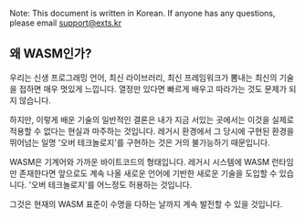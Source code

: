 Note: This document is written in Korean. If anyone has any questions, please email support@exts.kr

## 왜 WASM인가?
우리는 신생 프로그래밍 언어, 최신 라이브러리, 최신 프레임워크가 뽐내는 최신의 기술을 접하면 매우 멋있게 느낍니다. 열정만 있다면 빠르게 배우고 따라가는 것도 문제가 되지 않습니다.

하지만, 이렇게 배운 기술의 일반적인 결론은 내가 지금 서있는 곳에서는 이것을 실제로 적용할 수 없다는 현실과 마주하는 것입니다. 레거시 환경에서 그 당시에 구현된 환경을 뛰어넘는 일명 '오버 테크놀로지'를 구현하는 것은 거의 불가능하기 때문입니다.

WASM은 기계어와 가까운 바이트코드의 형태입니다. 레거시 시스템에 WASM 런타임만 존재한다면 앞으로도 계속 나올 새로운 언어에 기반한 새로운 기술을 도입할 수 있습니다. '오버 테크놀로지'를 어느정도 허용하는 것입니다.

그것은 현재의 WASM 표준이 수명을 다하는 날까지 계속 발전할 수 있을 것입니다.
